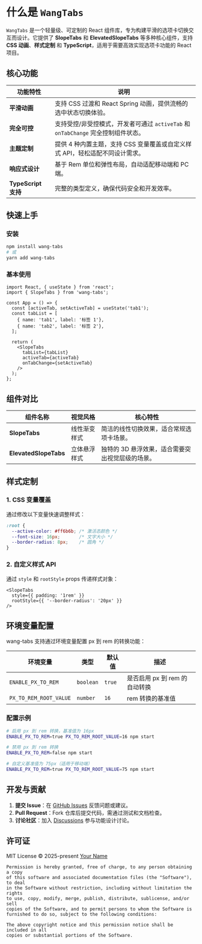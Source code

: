 
# 什么是 `WangTabs`

`WangTabs` 是一个轻量级、可定制的 React 组件库，专为构建平滑的选项卡切换交互而设计。它提供了 **SlopeTabs** 和 **ElevatedSlopeTabs** 等多种核心组件，支持 **CSS 动画**、**样式定制** 和 **TypeScript**，适用于需要高效实现选项卡功能的 React 项目。


## 核心功能

| 功能特性               | 说明                                                                 |
|-----------------------|--------------------------------------------------------------------|
| **平滑动画**          | 支持 CSS 过渡和 React Spring 动画，提供流畅的选中状态切换体验。                        |
| **完全可控**          | 支持受控/非受控模式，开发者可通过 `activeTab` 和 `onTabChange` 完全控制组件状态。           |
| **主题定制**          | 提供 4 种内置主题，支持 CSS 变量覆盖或自定义样式 API，轻松适配不同设计需求。                |
| **响应式设计**        | 基于 Rem 单位和弹性布局，自动适配移动端和 PC 端。                                   |
| **TypeScript 支持**   | 完整的类型定义，确保代码安全和开发效率。                                           |


## 快速上手

### 安装
```bash
npm install wang-tabs
# 或
yarn add wang-tabs
```

### 基本使用
```tsx
import React, { useState } from 'react';
import { SlopeTabs } from 'wang-tabs';

const App = () => {
  const [activeTab, setActiveTab] = useState('tab1');
  const tabList = [
    { name: 'tab1', label: '标签 1'},
    { name: 'tab2', label: '标签 2'},
  ];

  return (
    <SlopeTabs
      tabList={tabList}
      activeTab={activeTab}
      onTabChange={setActiveTab}
    />
  );
};
```


## 组件对比

| 组件名称           | 视觉风格       | 核心特性                                                                 |
|-------------------|-------------|-----------------------------------------------------------------------|
| **SlopeTabs**     | 线性渐变样式    | 简洁的线性切换效果，适合常规选项卡场景。                                    |
| **ElevatedSlopeTabs** | 立体悬浮样式   | 独特的 3D 悬浮效果，适合需要突出视觉层级的场景。                            |


## 样式定制

### 1. CSS 变量覆盖
通过修改以下变量快速调整样式：
```css
:root {
  --active-color: #ff6b6b; /* 激活态颜色 */
  --font-size: 16px;       /* 文字大小 */
  --border-radius: 8px;    /* 圆角 */
}
```

### 2. 自定义样式 API
通过 `style` 和 `rootStyle` props 传递样式对象：
```tsx
<SlopeTabs
  style={{ padding: '1rem' }}
  rootStyle={{ '--border-radius': '20px' }}
/>
```

## 环境变量配置

wang-tabs 支持通过环境变量配置 px 到 rem 的转换功能：

| 环境变量 | 类型 | 默认值 | 描述 |
|---------------|-------|----|----------------------------------------------|
| `ENABLE_PX_TO_REM` | `boolean` | `true` | 是否启用 px 到 rem 的自动转换 |
| `PX_TO_REM_ROOT_VALUE` | `number` | `16` | rem 转换的基准值 |

### 配置示例

```bash
# 启用 px 到 rem 转换，基准值为 16px
ENABLE_PX_TO_REM=true PX_TO_REM_ROOT_VALUE=16 npm start

# 禁用 px 到 rem 转换
ENABLE_PX_TO_REM=false npm start

# 自定义基准值为 75px（适用于移动端）
ENABLE_PX_TO_REM=true PX_TO_REM_ROOT_VALUE=75 npm start
```


## 开发与贡献

1. **提交 Issue**：在 [GitHub Issues](https://github.com/0418wangweijie/wang-tabs/issues) 反馈问题或建议。
2. **Pull Request**：Fork 仓库后提交代码，需通过测试和文档检查。
3. **讨论社区**：加入 [Discussions](https://github.com/0418wangweijie/wang-tabs/discussions) 参与功能设计讨论。


## 许可证

MIT License © 2025-present [Your Name](https://github.com/0418wangweijie)

```
Permission is hereby granted, free of charge, to any person obtaining a copy
of this software and associated documentation files (the "Software"), to deal
in the Software without restriction, including without limitation the rights
to use, copy, modify, merge, publish, distribute, sublicense, and/or sell
copies of the Software, and to permit persons to whom the Software is
furnished to do so, subject to the following conditions:

The above copyright notice and this permission notice shall be included in all
copies or substantial portions of the Software.
```